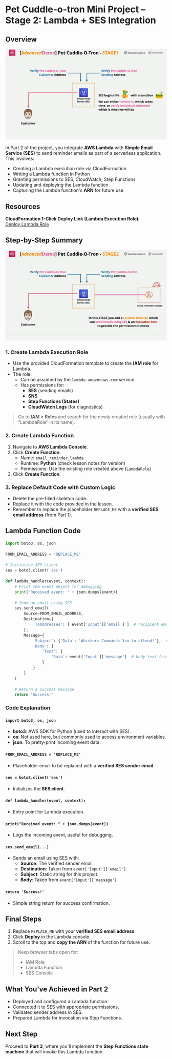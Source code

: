 # Pet Cuddle-o-tron Mini Project – Stage 2: Lambda + SES Integration

## Overview

![alt text](./Images/image-30.png)

In Part 2 of the project, you integrate **AWS Lambda** with **Simple Email Service (SES)** to send reminder emails as part of a serverless application. This involves:

- Creating a Lambda execution role via CloudFormation
- Writing a Lambda function in Python
- Granting permissions to SES, CloudWatch, Step Functions
- Updating and deploying the Lambda function
- Capturing the Lambda function's **ARN** for future use

## Resources

**CloudFormation 1-Click Deploy Link (Lambda Execution Role):**  
[Deploy Lambda Role](https://console.aws.amazon.com/cloudformation/home?region=us-east-1#/stacks/quickcreate?templateURL=https://learn-cantrill-labs.s3.amazonaws.com/aws-serverless-pet-cuddle-o-tron/lambdarolecfn.yaml&stackName=LAMBDAROLE)

## Step-by-Step Summary

![alt text](./Images/image-31.png)

### 1. Create Lambda Execution Role

- Use the provided CloudFormation template to create the **IAM role** for Lambda.
- The role:
  - Can be assumed by the `lambda.amazonaws.com` service.
  - Has permissions for:
    - **SES** (sending emails)
    - **SNS**
    - **Step Functions (States)**
    - **CloudWatch Logs** (for diagnostics)

> Go to **IAM > Roles** and search for the newly created role (usually with “LambdaRole” in its name).

### 2. Create Lambda Function

1. Navigate to **AWS Lambda Console**.
2. Click **Create Function**.
   - Name: `email_reminder_lambda`
   - Runtime: **Python** (check lesson notes for version)
   - Permissions: Use the existing role created above (`LambdaRole`)
3. Click **Create Function**.

### 3. Replace Default Code with Custom Logic

- Delete the pre-filled skeleton code.
- Replace it with the code provided in the lesson.
- Remember to replace the placeholder `REPLACE_ME` with a **verified SES email address** (from Part 1).

## Lambda Function Code

```python
import boto3, os, json

FROM_EMAIL_ADDRESS = 'REPLACE_ME'

# Initialize SES client
ses = boto3.client('ses')

def lambda_handler(event, context):
    # Print the event object for debugging
    print("Received event: " + json.dumps(event))

    # Send an email using SES
    ses.send_email(
        Source=FROM_EMAIL_ADDRESS,
        Destination={
            'ToAddresses': [ event['Input']['email'] ]  # recipient email from event input
        },
        Message={
            'Subject': {'Data': 'Whiskers Commands You to attend!'},  # subject line
            'Body': {
                'Text': {
                    'Data': event['Input']['message']  # body text from event input
                }
            }
        }
    )

    # Return a success message
    return 'Success!'
```

### Code Explanation

#### `import boto3, os, json`

- **boto3**: AWS SDK for Python (used to interact with SES).
- **os**: Not used here, but commonly used to access environment variables.
- **json**: To pretty-print incoming event data.

#### `FROM_EMAIL_ADDRESS = 'REPLACE_ME'`

- Placeholder email to be replaced with a **verified SES sender email**.

#### `ses = boto3.client('ses')`

- Initializes the **SES client**.

#### `def lambda_handler(event, context):`

- Entry point for Lambda execution.

#### `print("Received event: " + json.dumps(event))`

- Logs the incoming event, useful for debugging.

#### `ses.send_email(...)`

- Sends an email using SES with:
  - **Source**: The verified sender email.
  - **Destination**: Taken from `event['Input']['email']`
  - **Subject**: Static string for this project.
  - **Body**: Taken from `event['Input']['message']`

#### `return 'Success!'`

- Simple string return for success confirmation.

## Final Steps

1. Replace `REPLACE_ME` with your **verified SES email address**.
2. Click **Deploy** in the Lambda console.
3. Scroll to the top and **copy the ARN** of the function for future use.

> Keep browser tabs open for:
>
> - IAM Role
> - Lambda Function
> - SES Console

## What You've Achieved in Part 2

- Deployed and configured a Lambda function.
- Connected it to SES with appropriate permissions.
- Validated sender address in SES.
- Prepared Lambda for invocation via Step Functions.

## Next Step

Proceed to **Part 3**, where you'll implement the **Step Functions state machine** that will invoke this Lambda function.
